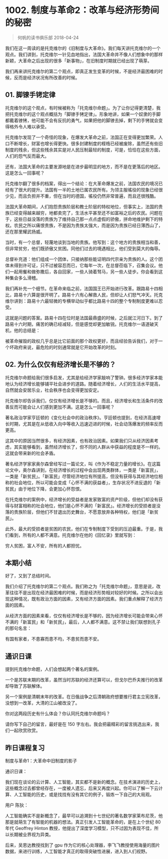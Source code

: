 # 1002. 制度与革命2：改革与经济形势间的秘密
> 何帆的读书俱乐部
2018-04-24

我们在这一周读的是托克维尔的《旧制度与大革命》。我们每天讲托克维尔的一个观点。我们讲到，托克维尔一针见血地指出，法国大革命并不像人们想象中的那样新颖，大革命之后出现的很多「新事物」，在旧制度时期就已经出现了萌芽。

我们再来讲托克维尔的第二个观点，即真正发生变革的时候，不是经济最困难的时候，反而是经济状况有所改善的时候。

## 01. 脚镣手铐定律

托克维尔的这个观点，有时候被称为「托克维尔命题」。为了让你记得更清楚，我把托克维尔的这个观点概括为「脚镣手铐定律」。形象地讲，如果一个奴隶的手脚都戴着镣铐，他可能不会有反抗的勇气，如果把他的脚镣去掉，剩下的手铐就会变得格外令人难以承受。

托克维尔发现了一个奇怪的现象，在爆发大革命之前，法国正在变得更加繁荣。人口不断增长，财富也增长得更快。很多封建制度的桎梏已经被废除，虽然还有些旧制度的残余，但这些残余其实是对人民压制最轻的制度，可是，恰恰在这些方面，人们的怨气反而最大。

还有，法国大革命的主要发源地是在进步最明显的地方，而不是在更落后的地区。这是怎么一回事呢？

托克维尔翻了很多的档案，得出一个结论：在大革命爆发之前，法国农民的境况已经有了很大的提升。法国有一半的土地已属农民所有。为领主服徭役的现象已经很少见，而且负担并不重，但在当时的德国，徭役仍然非常普遍，而且还很残酷。

法国大革命期间，人们抱怨贵族阶层和教士阶层的特权地位，但事实上，法国的贵族已经变得越来越穷，地都卖完了，生活水平甚至还不如富裕之后的农民。问题在于，这些日益没落的贵族为了维持自己那一点点虚假的骄傲，拼命地维护剩下的特权。农民之所以痛恨贵族，不是因为贵族太强大，而是因为贵族已经日薄西山了，还在那里耀武扬威。

当时，有一个总督，轻蔑地谈到当地的贵族。他写到：这个地方的贵族相当和善，但非常贫穷，他们既骄傲又贫困。同他们过去的境遇相比，他们受到莫大的侮辱。

总督补充道：他们组成一个团体，只接纳那些能证明四代宗亲为贵族的人。这个团体未得到许可证，只不过被容忍而已，它每年一次，在总督莅临下，召集会议。他们一起用餐和做弥撒后，各自回家，一些人骑着驽马，另一些人徒步。你会看到这种集会多么滑稽。

我们再补充一个细节。在革命来临之前，法国国王已开始进行改革。跟路易十四相比，路易十六算是很开明了。路易十六有心解救人民，但却让人们怒气冲天。托克维尔讲到：路易十六最轻微的专横举动似乎都比路易十四的整个专制制度更难以忍受。

这就是问题的答案。路易十四在位时是法国最鼎盛的时候，之后就江河日下。到了路易十六时期，痛苦的确已经减轻，但是感觉却更加敏锐。托克维尔一语道破天机，他的总结是：

被革命摧毁的政权几乎总是比它前面的那个政权更好，而且经验告诉我们，对于一个坏政府来说，最危险的时刻通常就是它开始改革的时刻。

## 02. 为什么仅仅有经济增长是不够的？

托克维尔命题给我们很多启发，尤其是给经济学家敲响了警钟。很多经济学家本能地认为经济增长能够铺平社会进步的道路。随着经济增长，人们的生活水平提高，自然就会安居乐业，社会秩序也会变得更加安定。

托克维尔却告诉我们，仅仅有经济增长是不够的。而且，经济增长和生活条件的改善反而可能会让人们感到更加不满。这是怎么一回事呢？

著名政治学家亨廷顿的《变化社会中的政治秩序》。亨廷顿也提到，在经济高速增长时期，尤其是在从低收入向中等收入迅速迈进的时候，社会动荡爆发的频率反而更高。

这其中的原因当然很多，有经济因素，也有政治因素。如果我们只从经济因素考虑，其实能够看到，虽然经济增长了，但不同的人群从中获益的程度是不一样的。这就会带来新的社会矛盾。

著名经济学家家奥尔森曾经写过一篇论文，叫《作为不稳定力量的增长》。在这篇论文中，奥尔森讲到，在经济增长的过程中会出现两类群体，一类是「新富民」，一类是「新贫民」。「新富民」尽管经济地位有所提高，但没有获得与其经济地位相称的社会地位，所以可能会变成「心怀不满的获益者」，生存状况不进反退的「新贫民」由于地位下降，会更加心怀怨恨。

在托克维尔的案例中，经济增长的受益者是发家致富的资产阶级，但他们却没有获得与财富相称的社会地位，他们是心怀不满的「新富民」。经济增长的受损者是没落的贵族阶层，但他们不甘退出历史舞台，不愿意放弃各种特权，他们是「新贫民」。

此外，最大的受损者是贫困的农民，他们在专制制度下受到的压迫最重。于是，我们看到，所有的人都不满意。托克维尔在他的《回忆录》里就写到：

穷人贫困，富人不安，所有的人都担忧。

## 本期小结

好了，又到了总结时间。

我们介绍了托克维尔的第二个观点。我们称之为「托克维尔命题」，意思是说，改革往往不是出现在经济最困难的时候，而是经济形势相对较好的时候。之所以会出现这种情况，既有政治方面的因素，又有经济方面的因素。我们重点解释了经济方面的因素。

从经济方面的因素来看，仅仅有经济增长是不够的，因为经济增长可能会带来心怀不满的「新富民」和「新贫民」，最后，人人都不满意。这不禁让我们联想到孔子的那句名言：

有国有家者，不患寡而患不均，不患贫而患不安。

## 通识日课

提到托克维尔命题，人们会想起两个著名的案例。

一个是苏联末期的改革，虽然当时苏联的经济还算可以，但戈尔巴乔夫推行的改革却导致了苏联解体。

另一个案例是清朝末年的改革。在日俄战争之后清朝政府想要推行君主立宪改革，没想到一改革，大清的江山被改没了。

你对这两段历史有什么体会？你认同托克维尔命题吗？

请你写下自己的留言，最好是在 150 字左右。我会把最精彩的留言挑选出来，我们一起欣赏欣赏。

## 昨日课程复习

制度与革命1：大革命中旧制度的影子

通识日课：

我们现在谈论的云计算、人工智能，其实都不是新的概念。在技术演进的历史上，这些概念过去都曾经存在，一度被人遗忘，后来又再度兴起。你可以了解一下云计算、人工智能的历史，或是找找有没有其它的例子，锻炼一下自己的大局观。

用户 陈狄：

人工智能确实不是新概念了，最早可以追溯到十七世纪的著名数学家莱布尼茨，他那是就萌生了有智能的机器的想法。真正引发人工智能革命的，是在上个世纪 80 年代 Geoffrey Hinton 教授，他提出了深度学习模型，只不过因为表现不佳，所以长期被业界视为异类。

后来，吴恩达教授找到了 gpu 作为它的核心处理器，李飞飞教授使用海量的图片数据，来进行训练，人工智能才真正的取得突破性进展，进入到人们视野。

